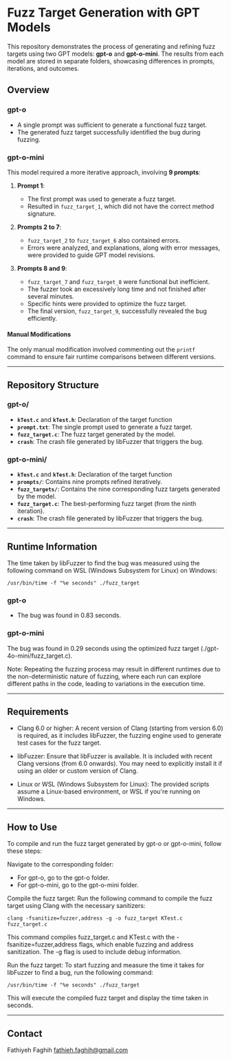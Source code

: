 # Fuzz Target Generation with GPT Models

This repository demonstrates the process of generating and refining fuzz targets using two GPT models: **gpt-o** and **gpt-o-mini**. The results from each model are stored in separate folders, showcasing differences in prompts, iterations, and outcomes.

## Overview

### **gpt-o**
- A single prompt was sufficient to generate a functional fuzz target.
- The generated fuzz target successfully identified the bug during fuzzing.

### **gpt-o-mini**
This model required a more iterative approach, involving **9 prompts**:

1. **Prompt 1**:  
   - The first prompt was used to generate a fuzz target.  
   - Resulted in `fuzz_target_1`, which did not have the correct method signature.  

2. **Prompts 2 to 7**:  
   - `fuzz_target_2` to `fuzz_target_6` also contained errors.  
   - Errors were analyzed, and explanations, along with error messages, were provided to guide GPT model revisions.  

3. **Prompts 8 and 9**:  
   - `fuzz_target_7` and `fuzz_target_8` were functional but inefficient.  
   - The fuzzer took an excessively long time and not finished after several minutes.  
   - Specific hints were provided to optimize the fuzz target.  
   - The final version, `fuzz_target_9`, successfully revealed the bug efficiently.  

#### Manual Modifications  
The only manual modification involved commenting out the `printf` command to ensure fair runtime comparisons between different versions.


---

## Repository Structure

### **gpt-o/**
- **`kTest.c`** and **`kTest.h`**: Declaration of the target function
- **`prompt.txt`**: The single prompt used to generate a fuzz target.
- **`fuzz_target.c`**: The fuzz target generated by the model.
- **`crash`**: The crash file generated by libFuzzer that triggers the bug.

### **gpt-o-mini/**
- **`kTest.c`** and **`kTest.h`**: Declaration of the target function
- **`prompts/`**: Contains nine prompts refined iteratively.
- **`fuzz_targets/`**: Contains the nine corresponding fuzz targets generated by the model.
- **`fuzz_target.c`**: The best-performing fuzz target (from the ninth iteration).
- **`crash`**: The crash file generated by libFuzzer that triggers the bug.

---

## Runtime Information

The time taken by libFuzzer to find the bug was measured using the following command on WSL (Windows Subsystem for Linux) on Windows:

`/usr/bin/time -f "%e seconds" ./fuzz_target`

### **gpt-o**
- The bug was found in 0.83 seconds.

### **gpt-o-mini**
The bug was found in 0.29 seconds using the optimized fuzz target (./gpt-4o-mini/fuzz_target.c).

Note: Repeating the fuzzing process may result in different runtimes due to the non-deterministic nature of fuzzing, where each run can explore different paths in the code, leading to variations in the execution time.


---

## Requirements

- Clang 6.0 or higher: A recent version of Clang (starting from version 6.0) is required, as it includes libFuzzer, the fuzzing engine used to generate test cases for the fuzz target.

- libFuzzer: Ensure that libFuzzer is available. It is included with recent Clang versions (from 6.0 onwards). You may need to explicitly install it if using an older or custom version of Clang.

- Linux or WSL (Windows Subsystem for Linux): The provided scripts assume a Linux-based environment, or WSL if you're running on Windows.

---

## How to Use

To compile and run the fuzz target generated by gpt-o or gpt-o-mini, follow these steps:

Navigate to the corresponding folder:

- For gpt-o, go to the gpt-o folder.
- For gpt-o-mini, go to the gpt-o-mini folder.

Compile the fuzz target: Run the following command to compile the fuzz target using Clang with the necessary sanitizers:

`clang -fsanitize=fuzzer,address -g -o fuzz_target KTest.c fuzz_target.c`

This command compiles fuzz_target.c and KTest.c with the -fsanitize=fuzzer,address flags, which enable fuzzing and address sanitization. The -g flag is used to include debug information.

Run the fuzz target: To start fuzzing and measure the time it takes for libFuzzer to find a bug, run the following command:

`/usr/bin/time -f "%e seconds" ./fuzz_target`

This will execute the compiled fuzz target and display the time taken in seconds.

---

## Contact 
Fathiyeh Faghih
fathieh.faghih@gmail.com